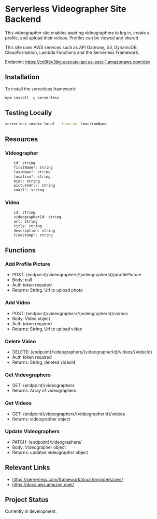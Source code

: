 # Serverless Videographer Site Backend

This videographer site enables aspiring videographers to log in, create a profile, and upload their videos. Profiles can be viewed and shared. 

This site uses AWS services such as API Gateway, S3, DynamoDB, CloudFormation, Lambda Functions and the Serverless Framework.

Endpoint: https://co9fey3jkg.execute-api.us-east-1.amazonaws.com/dev

## Installation

To install the serverless framework: 

```bash
npm install -g serverless
```

## Testing Locally

```bash
serverless invoke local --function functionName
```

## Resources
### Videographer

```javascript
    id: string
    firstName?: string
    lastName?: string
    location?: string
    bio?: string
    pictureUrl?: string
    email?: string
```
### Video
```javascript
    id: string
    videographerId: string
    url: string
    title: string
    description: string
    timestamp?: string

```
## Functions

### Add Profile Picture
- POST: {endpoint}/videographers/{videographerId}/profilePicture
- Body: null
- Auth token required
- Returns: String, Url to upload photo

### Add Video
- POST: {endpoint}/videographers/{videographerId}/videos
- Body: Video object
- Auth token required
- Returns: String, Url to upload video

### Delete Video
- DELETE: {endpoint}/videographers/{videographerId}/videos/{videoId}
- Auth token required
- Returns: String, deleted videoId

### Get Videographers
- GET: {endpoint}/videographers
- Returns: Array of videographers

### Get Videos
- GET: {endpoint}/videographers/{videographerId}/videos
- Returns: videographer object

### Update Videographers
- PATCH: {endpoint}/videographers/
- Body: Videographer object
- Returns: updated videographer object

## Relevant Links
- https://serverless.com/framework/docs/providers/aws/
- https://docs.aws.amazon.com/

## Project Status
Currently in development. 
